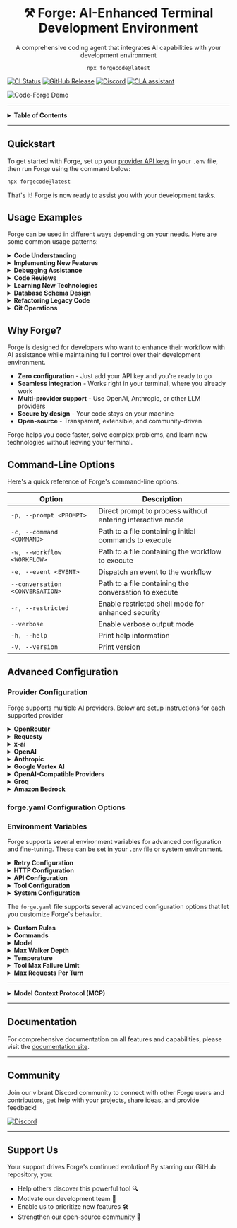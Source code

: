 <h1 align="center">⚒️ Forge: AI-Enhanced Terminal Development Environment</h1>
<p align="center">A comprehensive coding agent that integrates AI capabilities with your development environment</p>

<p align="center"><code>npx forgecode@latest</code></p>

[![CI Status](https://img.shields.io/github/actions/workflow/status/antinomyhq/forge/ci.yml?style=for-the-badge)](https://github.com/antinomyhq/forge/actions)
[![GitHub Release](https://img.shields.io/github/v/release/antinomyhq/forge?style=for-the-badge)](https://github.com/antinomyhq/forge/releases)
[![Discord](https://img.shields.io/discord/1044859667798568962?style=for-the-badge&cacheSeconds=120&logo=discord)](https://discord.gg/kRZBPpkgwq)
[![CLA assistant](https://cla-assistant.io/readme/badge/antinomyhq/forge?style=for-the-badge)](https://cla-assistant.io/antinomyhq/forge)

![Code-Forge Demo](https://assets.antinomy.ai/images/forge_demo_2x.gif)

---

<details>
<summary><strong>Table&nbsp;of&nbsp;Contents</strong></summary>

- [Quickstart](#quickstart)
- [Usage Examples](#usage-examples)
- [Why Forge?](#why-forge)
- [Command-Line Options](#command-line-options)
- [Advanced Configuration](#advanced-configuration)
  - [Provider Configuration](#provider-configuration)
  - [forge.yaml Configuration Options](#forgeyaml-configuration-options)
  - [Environment Variables](#environment-variables)
  - [MCP Configuration](#mcp-configuration)
  - [Example Use Cases](#example-use-cases)
  - [Usage in Multi-Agent Workflows](#usage-in-multi-agent-workflows)
- [Documentation](#documentation)
- [Community](#community)
- [Support Us](#support-us)

</details>

---

## Quickstart

To get started with Forge, set up your [provider API keys](https://forgecode.dev/docs/custom-providers/) in your `.env` file, then run Forge using the command below:

```bash
npx forgecode@latest
```

That's it! Forge is now ready to assist you with your development tasks.

## Usage Examples

Forge can be used in different ways depending on your needs. Here are some common usage patterns:

<details>
<summary><strong>Code Understanding</strong></summary>

```
> Can you explain how the authentication system works in this codebase?
```

Forge will analyze your project's structure, identify authentication-related files, and provide a detailed explanation of the authentication flow, including the relationships between different components.

</details>

<details>
<summary><strong>Implementing New Features</strong></summary>

```
> I need to add a dark mode toggle to our React application. How should I approach this?
```

Forge will suggest the best approach based on your current codebase, explain the steps needed, and even scaffold the necessary components and styles for you.

</details>

<details>
<summary><strong>Debugging Assistance</strong></summary>

```
> I'm getting this error: "TypeError: Cannot read property 'map' of undefined". What might be causing it?
```

Forge will analyze the error, suggest potential causes based on your code, and propose different solutions to fix the issue.

</details>

<details>
<summary><strong>Code Reviews</strong></summary>

```
> Please review the code in src/components/UserProfile.js and suggest improvements
```

Forge will analyze the code, identify potential issues, and suggest improvements for readability, performance, security, and maintainability.

</details>

<details>
<summary><strong>Learning New Technologies</strong></summary>

```
> I want to integrate GraphQL into this Express application. Can you explain how to get started?
```

Forge will provide a tailored tutorial on integrating GraphQL with Express, using your specific project structure as context.

</details>

<details>
<summary><strong>Database Schema Design</strong></summary>

```
> I need to design a database schema for a blog with users, posts, comments, and categories
```

Forge will suggest an appropriate schema design, including tables/collections, relationships, indexes, and constraints based on your project's existing database technology.

</details>

<details>
<summary><strong>Refactoring Legacy Code</strong></summary>

```
> Help me refactor this class-based component to use React Hooks
```

Forge can help modernize your codebase by walking you through refactoring steps and implementing them with your approval.

</details>

<details>
<summary><strong>Git Operations</strong></summary>

```
> I need to merge branch 'feature/user-profile' into main but there are conflicts
```

Forge can guide you through resolving git conflicts, explaining the differences and suggesting the best way to reconcile them.

</details>

## Why Forge?

Forge is designed for developers who want to enhance their workflow with AI assistance while maintaining full control over their development environment.

- **Zero configuration** - Just add your API key and you're ready to go
- **Seamless integration** - Works right in your terminal, where you already work
- **Multi-provider support** - Use OpenAI, Anthropic, or other LLM providers
- **Secure by design** - Your code stays on your machine
- **Open-source** - Transparent, extensible, and community-driven

Forge helps you code faster, solve complex problems, and learn new technologies without leaving your terminal.

## Command-Line Options

Here's a quick reference of Forge's command-line options:

| Option                          | Description                                                |
| ------------------------------- | ---------------------------------------------------------- |
| `-p, --prompt <PROMPT>`         | Direct prompt to process without entering interactive mode |
| `-c, --command <COMMAND>`       | Path to a file containing initial commands to execute      |
| `-w, --workflow <WORKFLOW>`     | Path to a file containing the workflow to execute          |
| `-e, --event <EVENT>`           | Dispatch an event to the workflow                          |
| `--conversation <CONVERSATION>` | Path to a file containing the conversation to execute      |
| `-r, --restricted`              | Enable restricted shell mode for enhanced security         |
| `--verbose`                     | Enable verbose output mode                                 |
| `-h, --help`                    | Print help information                                     |
| `-V, --version`                 | Print version                                              |

## Advanced Configuration

### Provider Configuration

Forge supports multiple AI providers. Below are setup instructions for each supported provider

<details>
<summary><strong>OpenRouter</strong></summary>

```bash
# .env
OPENROUTER_API_KEY=<your_openrouter_api_key>
```

_No changes in `forge.yaml` required_

</details>

<details>
<summary><strong>Requesty</strong></summary>

```bash
# .env
REQUESTY_API_KEY=<your_requesty_api_key>
```

_No changes in `forge.yaml` required_

</details>

<details>
<summary><strong>x-ai</strong></summary>

```bash
# .env
XAI_API_KEY=<your_xai_api_key>
```

switch the model using `/model` command in the Forge CLI.

</details>

<details>
<summary><strong>OpenAI</strong></summary>

```bash
# .env
OPENAI_API_KEY=<your_openai_api_key>
```

```yaml
# forge.yaml
model: o3-mini-high
```

</details>

<details>
<summary><strong>Anthropic</strong></summary>

```bash
# .env
ANTHROPIC_API_KEY=<your_anthropic_api_key>
```

```yaml
# forge.yaml
model: claude-3.7-sonnet
```

</details>

<details>
<summary><strong>Google Vertex AI</strong></summary>

```bash
# .env
PROJECT_ID=<your_project_id>
LOCATION=<your_location>
OPENAI_API_KEY=<vertex_ai_key>
OPENAI_URL=https://${LOCATION}-aiplatform.googleapis.com/v1beta1/projects/${PROJECT_ID}/locations/${LOCATION}/endpoints/openapi
```

```yaml
# forge.yaml
model: publishers/anthropic/models/claude-3-7-sonnet
```

</details>

<details>
<summary><strong>OpenAI-Compatible Providers</strong></summary>

```bash
# .env
OPENAI_API_KEY=<your_provider_api_key>
OPENAI_URL=<your_provider_url>
```

```yaml
# forge.yaml
model: <provider-specific-model>
```

</details>

<details>
<summary><strong>Groq</strong></summary>

```bash
# .env
OPENAI_API_KEY=<your_groq_api_key>
OPENAI_URL=https://api.groq.com/openai/v1
```

```yaml
# forge.yaml
model: deepseek-r1-distill-llama-70b
```

</details>

<details>
<summary><strong>Amazon Bedrock</strong></summary>

To use Amazon Bedrock models with Forge, you'll need to first set up the [Bedrock Access Gateway](https://github.com/aws-samples/bedrock-access-gateway):

1. **Set up Bedrock Access Gateway**:
   - Follow the deployment steps in the [Bedrock Access Gateway repo](https://github.com/aws-samples/bedrock-access-gateway)
   - Create your own API key in Secrets Manager
   - Deploy the CloudFormation stack
   - Note your API Base URL from the CloudFormation outputs

2. **Create these files in your project directory**:

   ```bash
   # .env
   OPENAI_API_KEY=<your_bedrock_gateway_api_key>
   OPENAI_URL=<your_bedrock_gateway_base_url>
   ```

   ```yaml
   # forge.yaml
   model: anthropic.claude-3-opus
   ```

   </details>

### forge.yaml Configuration Options

### Environment Variables

Forge supports several environment variables for advanced configuration and fine-tuning. These can be set in your `.env` file or system environment.

<details>
<summary><strong>Retry Configuration</strong></summary>

Control how Forge handles retry logic for failed requests:

```bash
# .env
FORGE_RETRY_INITIAL_BACKOFF_MS=1000    # Initial backoff time in milliseconds (default: 1000)
FORGE_RETRY_BACKOFF_FACTOR=2           # Multiplier for backoff time (default: 2)
FORGE_RETRY_MAX_ATTEMPTS=3             # Maximum retry attempts (default: 3)
FORGE_SUPPRESS_RETRY_ERRORS=false      # Suppress retry error messages (default: false)
FORGE_RETRY_STATUS_CODES=429,500,502   # HTTP status codes to retry (default: 429,500,502,503,504)
```

</details>

<details>
<summary><strong>HTTP Configuration</strong></summary>

Fine-tune HTTP client behavior for API requests:

```bash
# .env
FORGE_HTTP_CONNECT_TIMEOUT=30              # Connection timeout in seconds (default: 30)
FORGE_HTTP_READ_TIMEOUT=900                # Read timeout in seconds (default: 900)
FORGE_HTTP_POOL_IDLE_TIMEOUT=90            # Pool idle timeout in seconds (default: 90)
FORGE_HTTP_POOL_MAX_IDLE_PER_HOST=5        # Max idle connections per host (default: 5)
FORGE_HTTP_MAX_REDIRECTS=10                # Maximum redirects to follow (default: 10)
FORGE_HTTP_USE_HICKORY=false               # Use Hickory DNS resolver (default: false)
FORGE_HTTP_TLS_BACKEND=default             # TLS backend: "default" or "rustls" (default: "default")
FORGE_HTTP_MIN_TLS_VERSION=1.2             # Minimum TLS version: "1.0", "1.1", "1.2", "1.3"
FORGE_HTTP_MAX_TLS_VERSION=1.3             # Maximum TLS version: "1.0", "1.1", "1.2", "1.3"
FORGE_HTTP_ADAPTIVE_WINDOW=true            # Enable HTTP/2 adaptive window (default: true)
FORGE_HTTP_KEEP_ALIVE_INTERVAL=60          # Keep-alive interval in seconds (default: 60, use "none"/"disabled" to disable)
FORGE_HTTP_KEEP_ALIVE_TIMEOUT=10           # Keep-alive timeout in seconds (default: 10)
FORGE_HTTP_KEEP_ALIVE_WHILE_IDLE=true      # Keep-alive while idle (default: true)
```

</details>

<details>
<summary><strong>API Configuration</strong></summary>

Override default API endpoints:

```bash
# .env
FORGE_API_URL=https://api.forgecode.dev  # Custom Forge API URL (default: https://api.forgecode.dev)
```

</details>

<details>
<summary><strong>Tool Configuration</strong></summary>

Configuring the tool calls settings:

```bash
# .env
FORGE_TOOL_TIMEOUT=300         # Maximum execution time in seconds for a tool before it is terminated to prevent hanging the session. (default: 300)
```

</details>

<details>
<summary><strong>System Configuration</strong></summary>

System-level environment variables (usually set automatically):

```bash
# .env
FORGE_MAX_SEARCH_RESULT_BYTES=101024   # Maximum bytes for search results (default: 101024 - 10 KB)
SHELL=/bin/zsh                         # Shell to use for command execution (Unix/Linux/macOS)
COMSPEC=cmd.exe                        # Command processor to use (Windows)
```

</details>

The `forge.yaml` file supports several advanced configuration options that let you customize Forge's behavior.

<details>
<summary><strong>Custom Rules</strong></summary>

Add your own guidelines that all agents should follow when generating responses.

```yaml
# forge.yaml
custom_rules: |
  1. Always add comprehensive error handling to any code you write.
  2. Include unit tests for all new functions.
  3. Follow our team's naming convention: camelCase for variables, PascalCase for classes.
```

</details>

<details>
<summary><strong>Commands</strong></summary>

Define custom commands as shortcuts for repetitive prompts:

```yaml
# forge.yaml
commands:
  - name: 'refactor'
    description: 'Refactor selected code'
    prompt: 'Please refactor this code to improve readability and performance'
```

</details>

<details>
<summary><strong>Model</strong></summary>

Specify the default AI model to use for all agents in the workflow.

```yaml
# forge.yaml
model: 'claude-3.7-sonnet'
```

</details>

<details>
<summary><strong>Max Walker Depth</strong></summary>

Control how deeply Forge traverses your project directory structure when gathering context.

```yaml
# forge.yaml
max_walker_depth: 3 # Limit directory traversal to 3 levels deep
```

</details>

<details>
<summary><strong>Temperature</strong></summary>

Adjust the creativity and randomness in AI responses. Lower values (0.0-0.3) produce more focused, deterministic outputs, while higher values (0.7-2.0) generate more diverse and creative results.

```yaml
# forge.yaml
temperature: 0.7 # Balanced creativity and focus
```

</details>
<details>
<summary><strong>Tool Max Failure Limit</strong></summary>

Control how many times a tool can fail before Forge forces completion to prevent infinite retry loops. This helps avoid situations where an agent gets stuck repeatedly trying the same failing operation.

```yaml
# forge.yaml
max_tool_failure_per_turn: 3 # Allow up to 3 failures per tool before forcing completion
```

Set to a higher value if you want more retry attempts, or lower if you want faster failure detection.

</details>

<details>
<summary><strong>Max Requests Per Turn</strong></summary>

Limit the maximum number of requests an agent can make in a single conversation turn. This prevents runaway conversations and helps control API usage and costs.

```yaml
# forge.yaml
max_requests_per_turn: 50 # Allow up to 50 requests per turn
```

When this limit is reached, Forge will:

- Ask you if you wish to continue
- If you respond with 'Yes', it will continue the conversation
- If you respond with 'No', it will end the conversation

</details>

---

<details>
<summary><strong>Model Context Protocol (MCP)</strong></summary>

The MCP feature allows AI agents to communicate with external tools and services. This implementation follows Anthropic's [Model Context Protocol](https://docs.anthropic.com/en/docs/claude-code/tutorials#set-up-model-context-protocol-mcp) design.

### MCP Configuration

Configure MCP servers using the CLI:

```bash
# List all MCP servers
forge mcp list

# Add a new server
forge mcp add

# Add a server using JSON format
forge mcp add-json

# Get server details
forge mcp get

# Remove a server
forge mcp remove
```

Or manually create a `.mcp.json` file with the following structure:

```json
{
	"mcpServers": {
		"server_name": {
			"command": "command_to_execute",
			"args": ["arg1", "arg2"],
			"env": { "ENV_VAR": "value" }
		},
		"another_server": {
			"url": "http://localhost:3000/events"
		}
	}
}
```

MCP configurations are read from two locations (in order of precedence):

1. Local configuration (project-specific)
2. User configuration (user-specific)

### Example Use Cases

MCP can be used for various integrations:

- Web browser automation
- External API interactions
- Tool integration
- Custom service connections

### Usage in Multi-Agent Workflows

MCP tools can be used as part of multi-agent workflows, allowing specialized agents to interact with external systems as part of a collaborative problem-solving approach.

</details>

---

## Documentation

For comprehensive documentation on all features and capabilities, please visit the [documentation site](https://github.com/antinomyhq/forge/tree/main/docs).

---

## Community

Join our vibrant Discord community to connect with other Forge users and contributors, get help with your projects, share ideas, and provide feedback!

[![Discord](https://img.shields.io/discord/1044859667798568962?style=for-the-badge&cacheSeconds=120&logo=discord)](https://discord.gg/kRZBPpkgwq)

---

## Support Us

Your support drives Forge's continued evolution! By starring our GitHub repository, you:

- Help others discover this powerful tool 🔍
- Motivate our development team 💪
- Enable us to prioritize new features 🛠️
- Strengthen our open-source community 🌱
